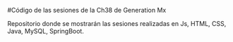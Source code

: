 #Código de las sesiones de la Ch38 de Generation Mx 

Repositorio donde se mostrarán las sesiones realizadas en Js, HTML, CSS, Java, MySQL, SpringBoot. 
